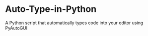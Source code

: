 # Auto-Type-in-Python
A Python script that automatically types code into your editor using PyAutoGUI
